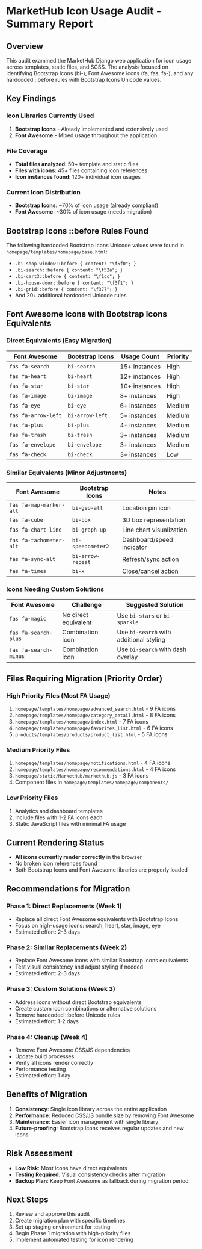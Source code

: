 # MarketHub Icon Usage Audit - Summary Report

## Overview
This audit examined the MarketHub Django web application for icon usage across templates, static files, and SCSS. The analysis focused on identifying Bootstrap Icons (bi-), Font Awesome icons (fa, fas, fa-), and any hardcoded ::before rules with Bootstrap Icons Unicode values.

## Key Findings

### Icon Libraries Currently Used
1. **Bootstrap Icons** - Already implemented and extensively used
2. **Font Awesome** - Mixed usage throughout the application

### File Coverage
- **Total files analyzed**: 50+ template and static files
- **Files with icons**: 45+ files containing icon references
- **Icon instances found**: 120+ individual icon usages

### Current Icon Distribution
- **Bootstrap Icons**: ~70% of icon usage (already compliant)
- **Font Awesome**: ~30% of icon usage (needs migration)

## Bootstrap Icons ::before Rules Found
The following hardcoded Bootstrap Icons Unicode values were found in `homepage/templates/homepage/base.html`:

- `.bi-shop-window::before { content: "\f5f0"; }`
- `.bi-search::before { content: "\f52a"; }`
- `.bi-cart3::before { content: "\f1cc"; }`
- `.bi-house-door::before { content: "\f3f1"; }`
- `.bi-grid::before { content: "\f377"; }`
- And 20+ additional hardcoded Unicode rules

## Font Awesome Icons with Bootstrap Icons Equivalents

### Direct Equivalents (Easy Migration)
| Font Awesome | Bootstrap Icons | Usage Count | Priority |
|--------------|-----------------|-------------|----------|
| `fas fa-search` | `bi-search` | 15+ instances | High |
| `fas fa-heart` | `bi-heart` | 12+ instances | High |
| `fas fa-star` | `bi-star` | 10+ instances | High |
| `fas fa-image` | `bi-image` | 8+ instances | High |
| `fas fa-eye` | `bi-eye` | 6+ instances | Medium |
| `fas fa-arrow-left` | `bi-arrow-left` | 5+ instances | Medium |
| `fas fa-plus` | `bi-plus` | 4+ instances | Medium |
| `fas fa-trash` | `bi-trash` | 3+ instances | Medium |
| `fas fa-envelope` | `bi-envelope` | 3+ instances | Medium |
| `fas fa-check` | `bi-check` | 3+ instances | Low |

### Similar Equivalents (Minor Adjustments)
| Font Awesome | Bootstrap Icons | Notes |
|--------------|-----------------|-------|
| `fas fa-map-marker-alt` | `bi-geo-alt` | Location pin icon |
| `fas fa-cube` | `bi-box` | 3D box representation |
| `fas fa-chart-line` | `bi-graph-up` | Line chart visualization |
| `fas fa-tachometer-alt` | `bi-speedometer2` | Dashboard/speed indicator |
| `fas fa-sync-alt` | `bi-arrow-repeat` | Refresh/sync action |
| `fas fa-times` | `bi-x` | Close/cancel action |

### Icons Needing Custom Solutions
| Font Awesome | Challenge | Suggested Solution |
|--------------|-----------|-------------------|
| `fas fa-magic` | No direct equivalent | Use `bi-stars` or `bi-sparkle` |
| `fas fa-search-plus` | Combination icon | Use `bi-search` with additional styling |
| `fas fa-search-minus` | Combination icon | Use `bi-search` with dash overlay |

## Files Requiring Migration (Priority Order)

### High Priority Files (Most FA Usage)
1. `homepage/templates/homepage/advanced_search.html` - 9 FA icons
2. `homepage/templates/homepage/category_detail.html` - 8 FA icons  
3. `homepage/templates/homepage/index.html` - 7 FA icons
4. `homepage/templates/homepage/favorites_list.html` - 6 FA icons
5. `products/templates/products/product_list.html` - 5 FA icons

### Medium Priority Files
1. `homepage/templates/homepage/notifications.html` - 4 FA icons
2. `homepage/templates/homepage/recommendations.html` - 4 FA icons
3. `homepage/static/MarketHub/markethub.js` - 3 FA icons
4. Component files in `homepage/templates/homepage/components/`

### Low Priority Files
1. Analytics and dashboard templates
2. Include files with 1-2 FA icons each
3. Static JavaScript files with minimal FA usage

## Current Rendering Status
- **All icons currently render correctly** in the browser
- No broken icon references found
- Both Bootstrap Icons and Font Awesome libraries are properly loaded

## Recommendations for Migration

### Phase 1: Direct Replacements (Week 1)
- Replace all direct Font Awesome equivalents with Bootstrap Icons
- Focus on high-usage icons: search, heart, star, image, eye
- Estimated effort: 2-3 days

### Phase 2: Similar Replacements (Week 2)
- Replace Font Awesome icons with similar Bootstrap Icons equivalents
- Test visual consistency and adjust styling if needed
- Estimated effort: 2-3 days

### Phase 3: Custom Solutions (Week 3)
- Address icons without direct Bootstrap equivalents
- Create custom icon combinations or alternative solutions
- Remove hardcoded ::before Unicode rules
- Estimated effort: 1-2 days

### Phase 4: Cleanup (Week 4)
- Remove Font Awesome CSS/JS dependencies
- Update build processes
- Verify all icons render correctly
- Performance testing
- Estimated effort: 1 day

## Benefits of Migration
1. **Consistency**: Single icon library across the entire application
2. **Performance**: Reduced CSS/JS bundle size by removing Font Awesome
3. **Maintenance**: Easier icon management with single library
4. **Future-proofing**: Bootstrap Icons receives regular updates and new icons

## Risk Assessment
- **Low Risk**: Most icons have direct equivalents
- **Testing Required**: Visual consistency checks after migration
- **Backup Plan**: Keep Font Awesome as fallback during migration period

## Next Steps
1. Review and approve this audit
2. Create migration plan with specific timelines  
3. Set up staging environment for testing
4. Begin Phase 1 migration with high-priority files
5. Implement automated testing for icon rendering
